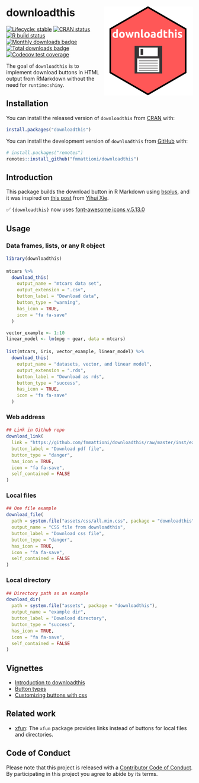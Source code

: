 
<!-- README.md is generated from README.Rmd. Please edit that file -->

# downloadthis <img src='man/figures/logo.png' align="right" height="240" />

<!-- badges: start -->

[![Lifecycle:
stable](https://img.shields.io/badge/lifecycle-stable-brightgreen.svg)](https://lifecycle.r-lib.org/articles/stages.html#stable)
[![CRAN
status](https://www.r-pkg.org/badges/version-ago/downloadthis)](https://CRAN.R-project.org/package=downloadthis)
[![R build
status](https://github.com/fmmattioni/downloadthis/workflows/R-CMD-check/badge.svg)](https://github.com/fmmattioni/downloadthis)
[![Monthly downloads
badge](https://cranlogs.r-pkg.org/badges/last-month/downloadthis?color=blue)](https://CRAN.R-project.org/package=downloadthis)
[![Total downloads
badge](https://cranlogs.r-pkg.org/badges/grand-total/downloadthis?color=blue)](https://CRAN.R-project.org/package=downloadthis)
[![Codecov test
coverage](https://codecov.io/gh/fmmattioni/downloadthis/branch/master/graph/badge.svg)](https://app.codecov.io/gh/fmmattioni/downloadthis?branch=master)
<!-- badges: end -->

The goal of `downloadthis` is to implement download buttons in HTML
output from RMarkdown without the need for `runtime:shiny`.

## Installation

You can install the released version of `downloadthis` from
[CRAN](https://CRAN.R-project.org/package=downloadthis) with:

``` r
install.packages("downloadthis")
```

You can install the development version of `downloadthis` from
[GitHub](https://github.com/fmmattioni/downloadthis/) with:

``` r
# install.packages("remotes")
remotes::install_github("fmmattioni/downloadthis")
```

## Introduction

This package builds the download button in R Markdown using
[bsplus](https://github.com/ijlyttle/bsplus), and it was inspired on
[this post](https://yihui.org/en/2018/07/embed-file/) from [Yihui
Xie](https://github.com/yihui).

✅ `{downloadthis}` now uses [font-awesome icons
v.5.13.0](https://fontawesome.com/)

## Usage

### Data frames, lists, or any R object

``` r
library(downloadthis)

mtcars %>%
  download_this(
    output_name = "mtcars data set",
    output_extension = ".csv",
    button_label = "Download data",
    button_type = "warning",
    has_icon = TRUE,
    icon = "fa fa-save"
  )
```

``` r
vector_example <- 1:10
linear_model <- lm(mpg ~ gear, data = mtcars)

list(mtcars, iris, vector_example, linear_model) %>%
  download_this(
    output_name = "datasets, vector, and linear model",
    output_extension = ".rds",
    button_label = "Download as rds",
    button_type = "success",
    has_icon = TRUE,
    icon = "fa fa-save"
  )
```

### Web address

``` r
## Link in Github repo
download_link(
  link = "https://github.com/fmmattioni/downloadthis/raw/master/inst/example/file_1.pdf",
  button_label = "Download pdf file",
  button_type = "danger",
  has_icon = TRUE,
  icon = "fa fa-save",
  self_contained = FALSE
)
```

### Local files

``` r
## One file example
download_file(
  path = system.file("assets/css/all.min.css", package = "downloadthis"),
  output_name = "CSS file from downloadthis",
  button_label = "Download css file",
  button_type = "danger",
  has_icon = TRUE,
  icon = "fa fa-save",
  self_contained = FALSE
)
```

### Local directory

``` r
## Directory path as an example
download_dir(
  path = system.file("assets", package = "downloadthis"),
  output_name = "example dir",
  button_label = "Download directory",
  button_type = "success",
  has_icon = TRUE,
  icon = "fa fa-save",
  self_contained = FALSE
)
```

## Vignettes

- [Introduction to
  downloadthis](https://fmmattioni.github.io/downloadthis/articles/downloadthis.html)
- [Button
  types](https://fmmattioni.github.io/downloadthis/articles/button_types.html)
- [Customizing buttons with
  css](https://fmmattioni.github.io/downloadthis/articles/customization.html)

## Related work

- [xfun](https://github.com/yihui/xfun): The `xfun` package provides
  links instead of buttons for local files and directories.

## Code of Conduct

Please note that this project is released with a [Contributor Code of
Conduct](https://www.contributor-covenant.org/version/1/0/0/code-of-conduct.html).
By participating in this project you agree to abide by its terms.
